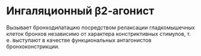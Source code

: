 # Ингаляционный **β2‑агонист**
Вызывает бронходилатацию посредством релаксации гладкомышечных клеток бронхов независимо от характера констриктивных стимулов, т. е. выступают в качестве функциональных антагонистов бронхоконстрикции.
